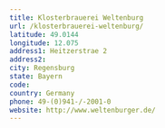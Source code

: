 ```yaml
---
title: Klosterbrauerei Weltenburg
url: /klosterbrauerei-weltenburg/
latitude: 49.0144
longitude: 12.075
address1: Heitzerstrae 2
address2: 
city: Regensburg
state: Bayern
code: 
country: Germany
phone: 49-(0)941-/-2001-0
website: http://www.weltenburger.de/
---
```


